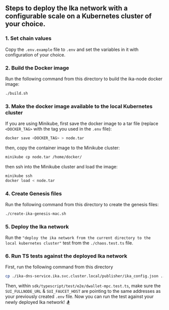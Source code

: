 ## Steps to deploy the Ika network with a configurable scale on a Kubernetes cluster of your choice.

### 1. Set chain values
Copy the `.env.example` file to `.env` and set the variables in it with configuration of your choice.

### 2. Build the Docker image
Run the following command from this directory to build the ika-node docker image:
```bash
./build.sh
```

### 3. Make the docker image available to the local Kubernetes cluster
If you are using Minikube, first save the docker image to a tar file (replace `<DOCKER_TAG>` with the tag you used in the `.env` file):
```bash
docker save <DOCKER_TAG> > node.tar
```
then, copy the container image to the Minikube cluster:
```bash
minikube cp node.tar /home/docker/
```
then ssh into the Minikube cluster and load the image:
```bash
minikube ssh
docker load < node.tar
```

### 4. Create Genesis files
Run the following command from this directory to create the genesis files:
```bash
./create-ika-genesis-mac.sh
```

### 5. Deploy the Ika network
Run the `"deploy the ika network from the current directory to the local kubernetes cluster"` test from the 
`./chaos.test.ts` file.

### 6. Run TS tests against the deployed Ika network
First, run the following command from this directory
```bash
cp ./ika-dns-service.ika.svc.cluster.local/publisher/ika_config.json ../../../../ika_config.json 
```
Then, within `sdk/typescript/test/e2e/dwallet-mpc.test.ts`, make sure the `SUI_FULLNODE_URL` & `SUI_FAUCET_HOST` are pointing
to the same addresses as your previously created `.env` file.
Now you can run the test against your newly deployed Ika network! 🏂
